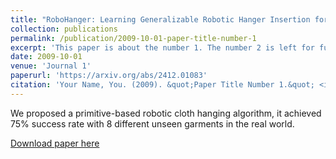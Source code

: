 ```yaml
---
title: "RoboHanger: Learning Generalizable Robotic Hanger Insertion for Diverse Garments"
collection: publications
permalink: /publication/2009-10-01-paper-title-number-1
excerpt: 'This paper is about the number 1. The number 2 is left for future work.'
date: 2009-10-01
venue: 'Journal 1'
paperurl: 'https://arxiv.org/abs/2412.01083'
citation: 'Your Name, You. (2009). &quot;Paper Title Number 1.&quot; <i>Journal 1</i>. 1(1).'
---
```

We proposed a primitive-based robotic cloth hanging algorithm, it achieved 75% success rate with 8 different unseen garments in the real world.

[Download paper here](https://arxiv.org/abs/2412.01083)